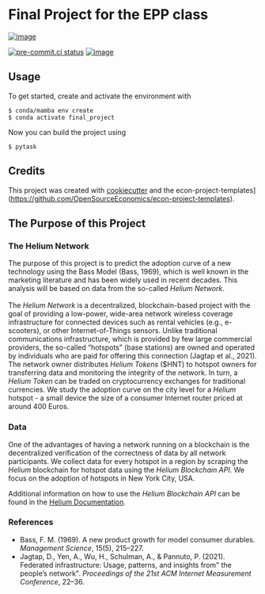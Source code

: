 Final Project for the EPP class
===============================

[![image](https://img.shields.io/github/workflow/status/marinatalantceva/final_project/main/main)](https://github.com/marinatalantceva/final_project/actions?query=branch%3Amain)


[![pre-commit.ci status](https://results.pre-commit.ci/badge/github/marinatalantceva/final_project/main.svg)](https://results.pre-commit.ci/latest/github/marinatalantceva/final_project/main)
[![image](https://img.shields.io/badge/code%20style-black-000000.svg)](https://github.com/ambv/black)

## Usage

To get started, create and activate the environment with

```console
$ conda/mamba env create
$ conda activate final_project
```
Now you can build the project using

```console
$ pytask
```

## Credits

This project was created with [cookiecutter](https://github.com/audreyr/cookiecutter)
and the
econ-project-templates](https://github.com/OpenSourceEconomics/econ-project-templates).

## The Purpose of this Project

### The Helium Network

The purpose of this project is to predict the adoption curve of a new technology using the Bass Model (Bass, 1969), which is well known in the marketing literature and has been widely used in recent decades. This analysis will be based on data from the so-called *Helium Network*.
<br>
<br>
The *Helium Network* is a decentralized, blockchain-based project with the goal of providing a low-power, wide-area network wireless coverage infrastructure for connected devices such as rental vehicles (e.g., e-scooters), or other Internet-of-Things sensors. Unlike traditional communications infrastructure, which is provided by few large commercial providers, the so-called “hotspots” (base stations) are owned and operated by individuals who are paid for offering this connection (Jagtap et al., 2021). The network owner distributes *Helium Tokens* ($HNT) to hotspot owners for transferring data and monitoring the integrity of the network. In turn, a *Helium Token* can be traded on cryptocurrency exchanges for traditional currencies. We study the adoption curve on the city level for a *Helium* hotspot - a small device the size of a consumer Internet router priced at around 400 Euros.

### Data

One of the advantages of having a network running on a blockchain is the decentralized verification of the correctness of data by all network participants. We collect data for every hotspot in a region by scraping the *Helium* blockchain for hotspot data using the *Helium Blockchain API*. We focus on the adoption of hotspots in New York City, USA.


Additional information on how to use the *Helium Blockchain API* can be found in the [Helium Documentation](https://docs.helium.com/api/blockchain/hotspots).

### References

- Bass, F. M. (1969). A new product growth for model consumer durables. *Management Science*, 15(5), 215–227.
- Jagtap, D., Yen, A., Wu, H., Schulman, A., & Pannuto, P. (2021). Federated infrastructure: Usage, patterns, and insights from" the people’s network". *Proceedings of the 21st ACM Internet Measurement Conference*, 22–36.

